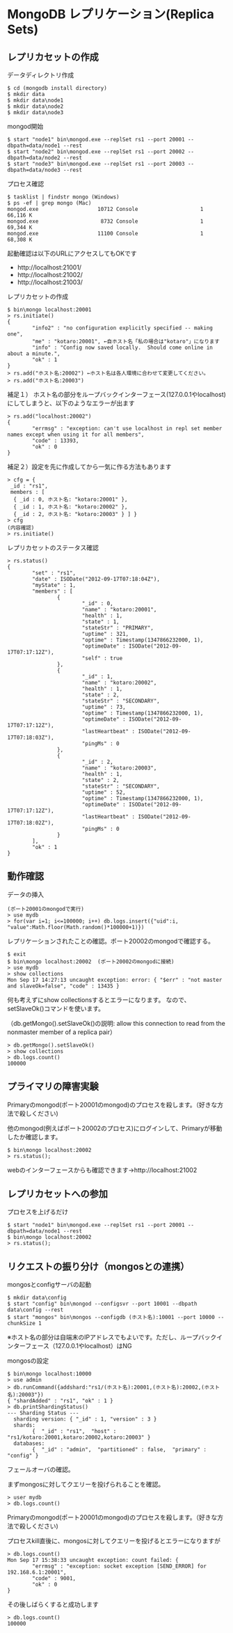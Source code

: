 MongoDB レプリケーション(Replica Sets)
=================

レプリカセットの作成
-----------------

データディレクトリ作成

```
$ cd (mongodb install directory)
$ mkdir data
$ mkdir data\node1
$ mkdir data\node2
$ mkdir data\node3
```

mongod開始

```
$ start "node1" bin\mongod.exe --replSet rs1 --port 20001 --dbpath=data/node1 --rest
$ start "node2" bin\mongod.exe --replSet rs1 --port 20002 --dbpath=data/node2 --rest
$ start "node3" bin\mongod.exe --replSet rs1 --port 20003 --dbpath=data/node3 --rest
```

プロセス確認

```
$ tasklist | findstr mongo (Windows)
$ ps -ef | grep mongo (Mac)
mongod.exe                   10712 Console                    1     66,116 K
mongod.exe                    8732 Console                    1     69,344 K
mongod.exe                   11100 Console                    1     68,308 K
```

起動確認は以下のURLにアクセスしてもOKです

* http://localhost:21001/
* http://localhost:21002/
* http://localhost:21003/

レプリカセットの作成

```
$ bin\mongo localhost:20001
> rs.initiate()
{
        "info2" : "no configuration explicitly specified -- making one",
        "me" : "kotaro:20001", ←自ホスト名「私の場合は"kotaro"」になります
        "info" : "Config now saved locally.  Should come online in about a minute.",
        "ok" : 1
}
> rs.add("ホスト名:20002") ←ホスト名は各人環境に合わせて変更してください。
> rs.add("ホスト名:20003") 
```

補足１） ホスト名の部分をループバックインターフェース(127.0.0.1やlocalhost) にしてしまうと、以下のようなエラーが出ます
```
> rs.add("localhost:20002")
{
        "errmsg" : "exception: can't use localhost in repl set member names except when using it for all members",
        "code" : 13393,
        "ok" : 0
}
```

補足２）設定を先に作成してから一気に作る方法もあります


```
> cfg = {
 _id : "rs1", 
 members : [ 
  { _id : 0, ホスト名: "kotaro:20001" }, 
  { _id : 1, ホスト名: "kotaro:20002" }, 
  { _id : 2, ホスト名: "kotaro:20003" } ] } 
> cfg   
(内容確認)
> rs.initiate()
```

レプリカセットのステータス確認

```
> rs.status()
{
        "set" : "rs1",
        "date" : ISODate("2012-09-17T07:18:04Z"),
        "myState" : 1,
        "members" : [
                {
                        "_id" : 0,
                        "name" : "kotaro:20001",
                        "health" : 1,
                        "state" : 1,
                        "stateStr" : "PRIMARY",
                        "uptime" : 321,
                        "optime" : Timestamp(1347866232000, 1),
                        "optimeDate" : ISODate("2012-09-17T07:17:12Z"),
                        "self" : true
                },
                {
                        "_id" : 1,
                        "name" : "kotaro:20002",
                        "health" : 1,
                        "state" : 2,
                        "stateStr" : "SECONDARY",
                        "uptime" : 73,
                        "optime" : Timestamp(1347866232000, 1),
                        "optimeDate" : ISODate("2012-09-17T07:17:12Z"),
                        "lastHeartbeat" : ISODate("2012-09-17T07:18:03Z"),
                        "pingMs" : 0
                },
                {
                        "_id" : 2,
                        "name" : "kotaro:20003",
                        "health" : 1,
                        "state" : 2,
                        "stateStr" : "SECONDARY",
                        "uptime" : 52,
                        "optime" : Timestamp(1347866232000, 1),
                        "optimeDate" : ISODate("2012-09-17T07:17:12Z"),
                        "lastHeartbeat" : ISODate("2012-09-17T07:18:02Z"),
                        "pingMs" : 0
                }
        ],
        "ok" : 1
}
```

動作確認
-----------------

データの挿入

```
(ポート20001のmongodで実行)
> use mydb
> for(var i=1; i<=100000; i++) db.logs.insert({"uid":i, "value":Math.floor(Math.random()*100000+1)})
```

レプリケーションされたことの確認。ポート20002のmongodで確認する。

```
$ exit 
$ bin\mongo localhost:20002  (ポート20002のmongodに接続)
> use mydb
> show collections
Mon Sep 17 14:27:13 uncaught exception: error: { "$err" : "not master and slaveOk=false", "code" : 13435 }
```

何も考えずにshow collectionsするとエラーになります。
なので、setSlaveOk()コマンドを使います。

（db.getMongo().setSlaveOk()の説明: allow this connection to read from the nonmaster member of a replica pair）

```
> db.getMongo().setSlaveOk()
> show collections
> db.logs.count()
100000
```


プライマリの障害実験
-----------------

Primaryのmongod(ポート20001のmongod)のプロセスを殺します。（好きな方法で殺しください)

他のmongod(例えばポート20002のプロセス)にログインして、Primaryが移動したか確認します。

```
$ bin\mongo localhost:20002
> rs.status();
```

webのインターフェースからも確認できます→http://localhost:21002



レプリカセットへの参加
-----------------

プロセスを上げるだけ

```
$ start "node1" bin\mongod.exe --replSet rs1 --port 20001 --dbpath=data/node1 --rest
$ bin\mongo localhost:20002
> rs.status();
```


リクエストの振り分け（mongosとの連携）
-----------------

mongosとconfigサーバの起動

```
$ mkdir data\config
$ start "config" bin\mongod --configsvr --port 10001 --dbpath data\config --rest
$ start "mongos" bin\mongos --configdb (ホスト名):10001 --port 10000 --chunkSize 1
```

※ホスト名の部分は自端末のIPアドレスでもよいです。ただし、ループバックインターフェース（127.0.0.1やlocalhost）はNG

mongosの設定

```
$ bin\mongo localhost:10000
> use admin
> db.runCommand({addshard:"rs1/(ホスト名):20001,(ホスト名):20002,(ホスト名):20003"})
{ "shardAdded" : "rs1", "ok" : 1 } 
> db.printShardingStatus()
--- Sharding Status ---
  sharding version: { "_id" : 1, "version" : 3 }
  shards:
        {  "_id" : "rs1",  "host" : "rs1/kotaro:20001,kotaro:20002,kotaro:20003" }
  databases:
        {  "_id" : "admin",  "partitioned" : false,  "primary" : "config" }
```

フェールオーバの確認。

まずmongosに対してクエリーを投げられることを確認。

```
> user mydb
> db.logs.count()
```

Primaryのmongod(ポート20001のmongod)のプロセスを殺します。（好きな方法で殺しください)

プロセスkill直後に、mongosに対してクエリーを投げるとエラーになりますが

```
> db.logs.count()
Mon Sep 17 15:38:33 uncaught exception: count failed: {
        "errmsg" : "exception: socket exception [SEND_ERROR] for 192.168.6.1:20001",
        "code" : 9001,
        "ok" : 0
}
```

その後しばらくすると成功します

```
> db.logs.count()
100000
```
